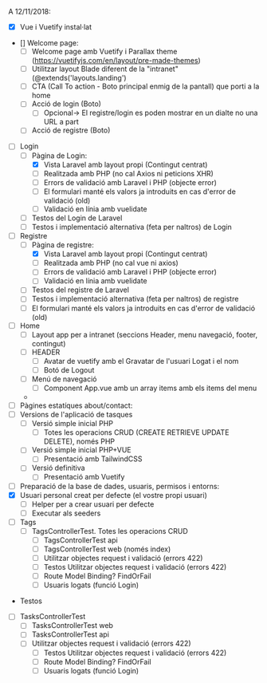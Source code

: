 A 12/11/2018:

- [x] Vue i Vuetify instal·lat
- [] Welcome page:
  - [ ] Welcome page amb Vuetify i Parallax theme (https://vuetifyjs.com/en/layout/pre-made-themes)
  - [ ] Utilitzar layout Blade diferent de la "intranet" (@extends('layouts.landing')
  - [ ] CTA (Call To action - Boto principal enmig de la pantall) que porti a la home
  - [ ] Acció de login (Boto)
    - [ ] Opcional-> El registre/login es poden mostrar en un dialte no una URL a part
  - [ ] Acció de registre (Boto)
- [ ] Login
  - [ ] Pàgina de Login: 
    - [x] Vista Laravel amb layout propi (Contingut centrat)
    - [ ] Realitzada amb PHP (no cal Axios ni peticions XHR)
    - [ ] Errors de validació amb Laravel i PHP (objecte error)
    - [ ] El formulari manté els valors ja introduits en cas d'error de validació (old)
    - [ ] Validació en línia amb vuelidate
  - [ ] Testos del Login de Laravel
  - [ ] Testos i implementació alternativa (feta per naltros) de Login
- [ ] Registre
  - [ ] Pàgina de registre: 
    - [x] Vista Laravel amb layout propi (Contingut centrat)
    - [ ] Realitzada amb PHP (no cal vue ni axios)
    - [ ] Errors de validació amb Laravel i PHP (objecte error)
    - [ ] Validació en línia amb vuelidate
  - [ ] Testos del registre de Laravel
  - [ ] Testos i implementació alternativa (feta per naltros) de registre
  - [ ] El formulari manté els valors ja introduits en cas d'error de validació (old)
- [ ] Home
  - [ ] Layout app per a intranet (seccions Header, menu navegació, footer, contingut)
  - [ ] HEADER
    - [ ] Avatar de vuetify amb el Gravatar de l'usuari Logat i el nom
    - [ ] Botó de Logout
  - [ ] Menú de navegació
    - [ ]  Component App.vue amb un array items amb els items del menu
  -
- [ ] Pàgines estatíques about/contact:
- [ ] Versions de l'aplicació de tasques
  - [ ] Versió simple inicial PHP
    - [ ] Totes les operacions CRUD (CREATE RETRIEVE UPDATE DELETE), només PHP
  - [ ] Versió simple inicial PHP+VUE  
    - [ ] Presentació amb TailwindCSS   
  - [ ] Versió definitiva  
    - [ ] Presentació amb Vuetify
- [ ] Preparació de la base de dades, usuaris, permisos i entorns:
 - [x] Usuari personal creat per defecte (el vostre propi usuari)
   - [ ] Helper per a crear usuari per defecte
   - [ ] Executar als seeders
- [ ] Tags
  - [ ] TagsControllerTest. Totes les operacions CRUD
    - [ ] TagsControllerTest api   
    - [ ] TagsControllerTest web (només index)
    - [ ] Utilitzar objectes request i validació (errors 422)
    - [ ] Testos Utilitzar objectes request i validació (errors 422)
    - [ ] Route Model Binding? FindOrFail
    - [ ] Usuaris logats (funció Login)
- Testos
 - [ ] TasksControllerTest
   - [ ] TasksControllerTest web
   - [ ] TasksControllerTest api
    - [ ] Utilitzar objectes request i validació (errors 422)
       - [ ] Testos Utilitzar objectes request i validació (errors 422)
       - [ ] Route Model Binding? FindOrFail
       - [ ] Usuaris logats (funció Login)
